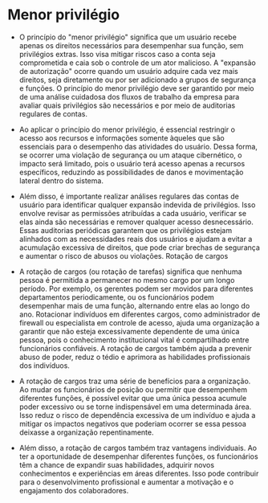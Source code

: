 # Menor privilégio

- O princípio do "menor privilégio" significa que um usuário recebe apenas os direitos necessários para desempenhar sua função, sem privilégios extras. Isso visa mitigar riscos caso a conta seja comprometida e caia sob o controle de um ator malicioso. A "expansão de autorização" ocorre quando um usuário adquire cada vez mais direitos, seja diretamente ou por ser adicionado a grupos de segurança e funções. O princípio do menor privilégio deve ser garantido por meio de uma análise cuidadosa dos fluxos de trabalho da empresa para avaliar quais privilégios são necessários e por meio de auditorias regulares de contas.

- Ao aplicar o princípio do menor privilégio, é essencial restringir o acesso aos recursos e informações somente àqueles que são essenciais para o desempenho das atividades do usuário. Dessa forma, se ocorrer uma violação de segurança ou um ataque cibernético, o impacto será limitado, pois o usuário terá acesso apenas a recursos específicos, reduzindo as possibilidades de danos e movimentação lateral dentro do sistema.

- Além disso, é importante realizar análises regulares das contas de usuário para identificar qualquer expansão indevida de privilégios. Isso envolve revisar as permissões atribuídas a cada usuário, verificar se elas ainda são necessárias e remover qualquer acesso desnecessário. Essas auditorias periódicas garantem que os privilégios estejam alinhados com as necessidades reais dos usuários e ajudam a evitar a acumulação excessiva de direitos, que pode criar brechas de segurança e aumentar o risco de abusos ou violações.
Rotação de cargos

- A rotação de cargos (ou rotação de tarefas) significa que nenhuma pessoa é permitida a permanecer no mesmo cargo por um longo período. Por exemplo, os gerentes podem ser movidos para diferentes departamentos periodicamente, ou os funcionários podem desempenhar mais de uma função, alternando entre elas ao longo do ano. Rotacionar indivíduos em diferentes cargos, como administrador de firewall ou especialista em controle de acesso, ajuda uma organização a garantir que não esteja excessivamente dependente de uma única pessoa, pois o conhecimento institucional vital é compartilhado entre funcionários confiáveis. A rotação de cargos também ajuda a prevenir abuso de poder, reduz o tédio e aprimora as habilidades profissionais dos indivíduos.

- A rotação de cargos traz uma série de benefícios para a organização. Ao mudar os funcionários de posição ou permitir que desempenhem diferentes funções, é possível evitar que uma única pessoa acumule poder excessivo ou se torne indispensável em uma determinada área. Isso reduz o risco de dependência excessiva de um indivíduo e ajuda a mitigar os impactos negativos que poderiam ocorrer se essa pessoa deixasse a organização repentinamente.

- Além disso, a rotação de cargos também traz vantagens individuais. Ao ter a oportunidade de desempenhar diferentes funções, os funcionários têm a chance de expandir suas habilidades, adquirir novos conhecimentos e experiências em áreas diferentes. Isso pode contribuir para o desenvolvimento profissional e aumentar a motivação e o engajamento dos colaboradores.